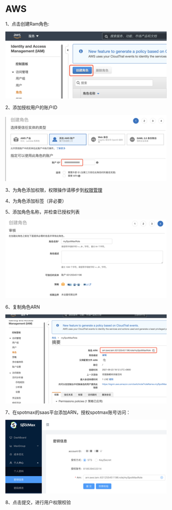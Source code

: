 # AWS

1、点击创建Ram角色:

![](../../.gitbook/assets/image%20%28177%29.png)

2、添加授权用户的账户ID

![](../../.gitbook/assets/image%20%28173%29.png)

3、为角色添加权限，权限操作请移步到[权限管理](https://docs.spotmaxtech.com/saas-gong-neng-jie-shao/quan-xian-guan-li/e-li-yun)

4、为角色添加标签（非必要）

5、添加角色名称，并检查已授权列表

![](../../.gitbook/assets/image%20%28174%29.png)

6、复制角色ARN

![](../../.gitbook/assets/image%20%28175%29.png)

7、在spotmax的saas平台添加ARN，授权spotmax账号访问：

![](../../.gitbook/assets/image%20%28176%29.png)

8、点击提交，进行用户权限校验


